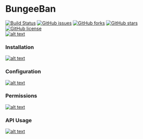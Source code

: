 # BungeeBan
[![Build Status](https://api.travis-ci.org/lucavinci/bungeeban.svg?branch=release)](https://travis-ci.org/lucavinci/bungeeban)
[![GitHub issues](https://img.shields.io/github/issues/lucavinci/bungeeban.svg)](https://github.com/lucavinci/bungeeban/issues)
[![GitHub forks](https://img.shields.io/github/forks/lucavinci/bungeeban.svg)](https://github.com/lucavinci/bungeeban/network)
[![GitHub stars](https://img.shields.io/github/stars/lucavinci/bungeeban.svg)](https://github.com/lucavinci/bungeeban/stargazers)
[![GitHub license](https://img.shields.io/badge/license-AGPL-blue.svg)](https://raw.githubusercontent.com/lucavinci/bungeeban/release/LICENSE.md)  
[![alt text](http://i.imgur.com/9wGPH8H.png "")](https://www.spigotmc.org/resources/bungeeban.5924/)
### Installation
[![alt text](http://i.imgur.com/c5Fa31u.png "")](https://github.com/lucavinci/bungeeban/wiki/Installation)
### Configuration
[![alt text](http://i.imgur.com/c5Fa31u.png "")](https://github.com/lucavinci/bungeeban/wiki/Configuration)
### Permissions
[![alt text](http://i.imgur.com/c5Fa31u.png "")](https://github.com/lucavinci/bungeeban/wiki/Permissions)
### API Usage
[![alt text](http://i.imgur.com/c5Fa31u.png "")](https://github.com/lucavinci/bungeeban/wiki/API-Usage)   
